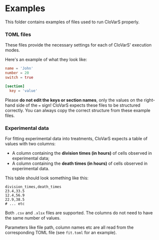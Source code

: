 # Examples
This folder contains examples of files used to run CloVarS properly.

### TOML files
These files provide the necessary settings for each of CloVarS' execution modes.

Here's an example of what they look like:
```toml
name = 'John'
number = 20
switch = true

[section]
  key = 'value'
```
Please **do not edit the keys or section names**, only the values on the right-hand side of the `=` sign! CloVarS expects these files to be structured correctly. You can always copy the correct structure from these example files.


### Experimental data
For fitting experimental data into treatments, CloVarS expects a table of values with two columns:
- A column containing the **division times (in hours)** of cells observed in experimental data;
- A column containing the **death times (in hours)** of cells observed in experimental data.

This table should look something like this:
```csv
division_times,death_times
23.4,33.5
12.4,56.9
22.9,38.5
# ... etc
```
Both `.csv` and `.xlsx` files are supported. The columns do not need to have the same number of values.

Parameters like file path, column names etc are all read from the corresponding TOML file (see `fit.toml` for an example).